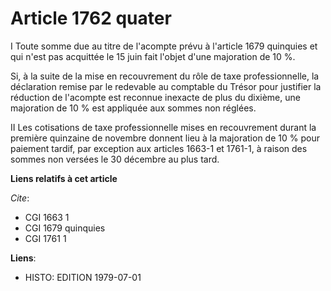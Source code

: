 # Article 1762 quater

I   Toute somme due au titre de l'acompte prévu à l'article 1679 quinquies et qui n'est pas acquittée le 15 juin fait l'objet
d'une majoration de 10 %.

Si, à la suite de la mise en recouvrement du rôle de taxe professionnelle, la déclaration remise par le redevable au
comptable du Trésor pour justifier la réduction de l'acompte est reconnue inexacte de plus du dixième, une majoration de 10 %
est appliquée aux sommes non réglées.

II  Les cotisations de taxe professionnelle mises en recouvrement durant la première quinzaine de novembre donnent lieu à la
majoration de 10 % pour paiement tardif, par exception aux articles 1663-1 et 1761-1, à raison des sommes non versées le 30
décembre au plus tard.

**Liens relatifs à cet article**

_Cite_:

  - CGI 1663 1
  - CGI 1679 quinquies
  - CGI 1761 1

**Liens**:

  - HISTO: EDITION 1979-07-01
